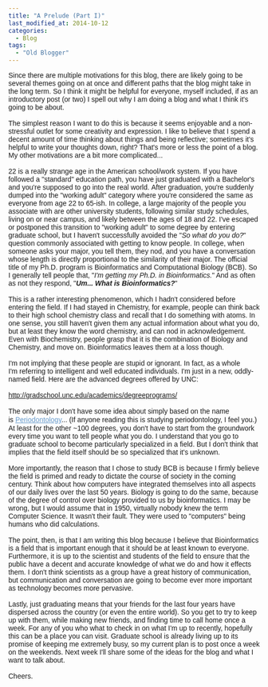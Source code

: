 ```yaml
---
title: "A Prelude (Part I)"
last_modified_at: 2014-10-12
categories:
  - Blog
tags:
  - "Old Blogger"
---
```

<!--Clue!
Clue!
Clue!

Oh boy! You found a clue in all this text! Before I set our scene and give you the first puzzle, let me take a just a few more words for some additional tips. There's a theme to this hunt and a few tools that will be indispensable. First, Google will always be your friend. For most of us, it's our portal to the internet and therefore a portal for answers when we need information or don't know how to do stuff. You'll likely encounter both cases shortly. Second, if you're feeling ambitious at the moment, try downloading Python, my language of choice. It definitely isn't necessary, but it might help a bit in the long run. Third, strike a balance between thinking for a while and taking breaks. This hunt is meant to be difficult and take some time, but staring at the same problem too long is often unfruitful. Lastly, keep in mind that in this case there's nothing off limits and no way to cheat. Get the answers to these clues however you can. That's the point. 

Anyway, I lied slightly when I said you were an Agent. You're currently a Novice, about to graduate from the academy. It's the morning of your last final, Biology 410. You switch on the daily announcements as you start getting ready for the day. While putting on your uniform, you hear the international portion of the announcements inform you that there are celebrations in Korea today, as the nations of North and South Korea finally reunited last night. Next door, however, another outbreak of MRSA has appeared in Russia, which continues to concern the international community. You think to yourself that you should consider paying more attention to the global news, since you didn't know the Koreans were considering merging. The MRSA situation you were well aware of, since there have been deadly cases near you as well. As you pack your backpack to head out the door, the announcements end by reminding you that next weekend is graduation. Everyone is invited to attend "the initiation of the government's next class of premier Agents". 

You stop by the dining hall and meet up with your friend Kevin. You both get a bowl of whole grain cereal and some strawberries, kindly provided by the National Food Committee. Current class grades for Biology 410 were released last night, so you do a quick calculation to realize you'll need to receive a perfect score on this exam, including the bonus question, to get the grade you want. The two of you go over all of your notes one last time then head over to the exam room. You make your way through the regular portion of the exam, fairly confident that you haven't missed any. The bonus question is below; answer it to continue. 


Bonus: Wikipedia is an excellent source of information. Sometimes we can link hop (start from a page and follow hyperlinks from one page to another) to find information on whatever subject we're researching. That's what we're going to try. Go to: http://en.wikipedia.org/wiki/Stem_cell

Now, find the answers to these statements to move to the next link/clue. The letter at the end of each clue will be used as a variable to represent the answer to the current clue in the following clue.
1. These types of stem cells can be made in the lab from odd parts of the body. (X)
2. X are naturally made by this process. (Y)
3. Y is mostly accomplished by getting rid of this. (Z)
4. In mammals, changes in Z are often not as critical as changes to this protein structure. (W)
5. W is a major part of this, and can make it loose or tight. (V)
6. Congratulations, by finding V, you know the answer.

Clue!
Clue!
Clue!-->


<span style="font-family: Arial, Helvetica, sans-serif;">Since there are multiple motivations for this blog, there are likely going to be several themes going on at once and different paths that the blog might take in the long term. So I think it might be helpful for everyone, myself included, if as an introductory post (or two) I spell out why I am doing a blog and what I think it's going to be about.&nbsp;</span><br />
<span style="font-family: Arial, Helvetica, sans-serif;"><br />
The simplest reason I want to do this is because it seems enjoyable and a non-stressful outlet for some creativity and expression. I like to believe that I spend a decent amount of time thinking about things and being reflective; sometimes it's helpful to write your thoughts down, right? That's more or less the point of a blog. My other motivations are a bit more complicated...</span><br />
<span style="font-family: Arial, Helvetica, sans-serif;"><br />
22 is a really strange age in the American school/work system. If you have followed a "standard" education path, you have just graduated with a Bachelor's and you're supposed to go into the real world.&nbsp;After graduation, you're suddenly dumped into the "working adult" category where you're considered the same as everyone from age 22 to 65-ish. In college, a large majority of the people you associate with&nbsp;are other university students, following similar study schedules, living on or near campus, and likely between the ages of 18 and 22.&nbsp;I've escaped or postponed this transition to "working adult" to some degree by entering graduate school, but I haven't successfully avoided the "<i>So what do you do?</i>" question commonly associated with getting to know people. In college, when someone asks your major, you tell them, they nod, and you have a conversation whose length is directly proportional to the similarity of their major. The official title of my Ph.D. program is Bioinformatics and Computational Biology (BCB). So I generally tell people that, "<i>I'm getting my Ph.D. in Bioinformatics.</i>" And as often as not they respond, "<i style="font-weight: bold;">Um...&nbsp;What is Bioinformatics?</i>"</span><br />
<span style="font-family: Arial, Helvetica, sans-serif;"><br />
This is a rather interesting phenomenon, which I hadn't considered before entering the field. If I had stayed in Chemistry, for example, people can think back to their high school chemistry class and recall that I do something with atoms. In one sense, you still haven't given them any actual information about what you do, but at least they know the word chemistry, and can nod in acknowledgement. Even with Biochemistry, people grasp that it is the combination of Biology and Chemistry, and move on. Bioinformatics leaves them at a loss though.&nbsp;</span><br />
<span style="font-family: Arial, Helvetica, sans-serif;"><br />
I'm not implying that these people are stupid or ignorant. In fact, as a whole I'm&nbsp;referring&nbsp;to intelligent and well educated individuals. I'm just in a new, oddly-named field. Here are the advanced degrees offered by UNC:</span><br />
<span style="font-family: Arial, Helvetica, sans-serif;"><br />
http://gradschool.unc.edu/academics/degreeprograms/</span><br />
<span style="font-family: Arial, Helvetica, sans-serif;"><br />
The only major I don't have some idea about simply based on the name is&nbsp;<a href="http://gradschool.sites.unc.edu/periodontology/" style="color: #669acc; line-height: 18.2083988189697px; outline: 0px;" target="buffer">Periodontology</a>... (If anyone reading this is studying periodontology, I feel you.) At least for the other ~100 degrees, you don't have to start from the groundwork every time you want to tell people what you do. I understand that you go to graduate school to become particularly specialized in a field. But I don't think that implies that the field itself should be so specialized that it's unknown.</span><br />
<span style="font-family: Arial, Helvetica, sans-serif;"><br />
More importantly, the reason that I chose to study BCB is because I firmly believe the field is primed and ready to dictate the course of society in the coming century. Think about how computers have integrated themselves into all aspects of our daily lives over the last 50 years. Biology is going to do the same, because of the degree of control over biology provided to us by bioinformatics. I may be wrong, but I would assume that in 1950, virtually nobody knew the term Computer Science. It wasn't their fault. They were used to "computers" being humans who did calculations.</span><br />
<span style="font-family: Arial, Helvetica, sans-serif;"><br />
The point, then, is that I am writing this blog because I believe that Bioinformatics is a field that is important enough that it should be at least known to everyone. Furthermore, it is up to the scientist and students of the field to ensure that the public have a decent and accurate knowledge of what we do and how it effects them. I don't think scientists as a group have a great history of communication, but communication and conversation are going to become ever more important as technology becomes more pervasive.</span><br />
<span style="font-family: Arial, Helvetica, sans-serif;"><br />
Lastly, just graduating means that your friends for the last four years have dispersed across the country (or even the entire world). So you get to try to keep up with them, while making new friends, and finding time to call home once a week. For any of you who what to check in on what I'm up to recently, hopefully this can be a place you can visit. Graduate school is already living up to its promise of keeping me extremely busy, so my current plan is to post once a week on the weekends. Next week I'll share some of the ideas for the blog and what I want to talk about.</span><br />
<span style="font-family: Arial, Helvetica, sans-serif;"><br />
Cheers. </span>
<!--You're observant. After you have your word, you need to know what to do with it. Look around the blog a little.-->